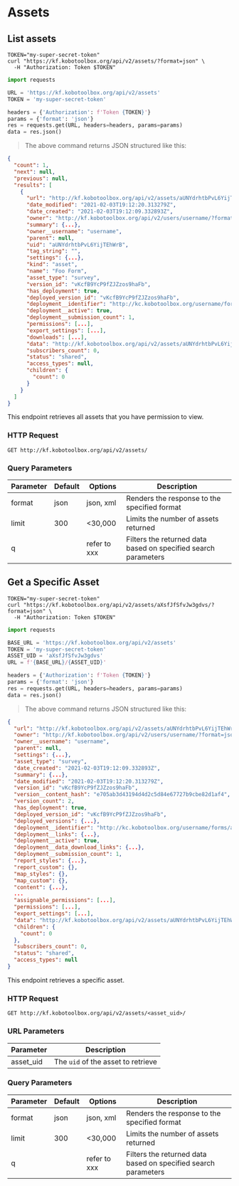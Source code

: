 # Assets

## List assets

```shell
TOKEN="my-super-secret-token"
curl "https://kf.kobotoolbox.org/api/v2/assets/?format=json" \
  -H "Authorization: Token $TOKEN"
```

```python
import requests

URL = 'https://kf.kobotoolbox.org/api/v2/assets'
TOKEN = 'my-super-secret-token'

headers = {'Authorization': f'Token {TOKEN}'}
params = {'format': 'json'}
res = requests.get(URL, headers=headers, params=params)
data = res.json()
```

> The above command returns JSON structured like this:

```json
{
  "count": 1,
  "next": null,
  "previous": null,
  "results": [
    {
      "url": "http://kf.kobotoolbox.org/api/v2/assets/aUNYdrhtbPvL6YijTEhWrB/?format=json",
      "date_modified": "2021-02-03T19:12:20.313279Z",
      "date_created": "2021-02-03T19:12:09.332893Z",
      "owner": "http://kf.kobotoolbox.org/api/v2/users/username/?format=json",
      "summary": {...},
      "owner__username": "username",
      "parent": null,
      "uid": "aUNYdrhtbPvL6YijTEhWrB",
      "tag_string": "",
      "settings": {...},
      "kind": "asset",
      "name": "Foo Form",
      "asset_type": "survey",
      "version_id": "vKcfB9YcP9fZJZzos9haFb",
      "has_deployment": true,
      "deployed_version_id": "vKcfB9YcP9fZJZzos9haFb",
      "deployment__identifier": "http://kc.kobotoolbox.org/username/forms/aUNYdrhtbPvL6YijTEhWrB",
      "deployment__active": true,
      "deployment__submission_count": 1,
      "permissions": [...],
      "export_settings": [...],
      "downloads": [...],
      "data": "http://kf.kobotoolbox.org/api/v2/assets/aUNYdrhtbPvL6YijTEhWrB/data/?format=json",
      "subscribers_count": 0,
      "status": "shared",
      "access_types": null,
      "children": {
        "count": 0
      }
    }
  ]
}
```

This endpoint retrieves all assets that you have permission to view.

### HTTP Request

`GET http://kf.kobotoolbox.org/api/v2/assets/`

### Query Parameters

Parameter | Default | Options |  Description
--- | --- | --- | ---
format | json | json, xml | Renders the response to the specified format
limit | 300 | <30,000 | Limits the number of assets returned
q | | refer to xxx | Filters the returned data based on specified search parameters

## Get a Specific Asset

```shell
TOKEN="my-super-secret-token"
curl "https://kf.kobotoolbox.org/api/v2/assets/aXsfJfSfvJw3gdvs/?format=json" \
  -H "Authorization: Token $TOKEN"
```

```python
import requests

BASE_URL = 'https://kf.kobotoolbox.org/api/v2/assets'
TOKEN = 'my-super-secret-token'
ASSET_UID = 'aXsfJfSfvJw3gdvs'
URL = f'{BASE_URL}/{ASSET_UID}'

headers = {'Authorization': f'Token {TOKEN}'}
params = {'format': 'json'}
res = requests.get(URL, headers=headers, params=params)
data = res.json()
```

> The above command returns JSON structured like this:

```json
{
  "url": "http://kf.kobotoolbox.org/api/v2/assets/aUNYdrhtbPvL6YijTEhWrB/?format=json",
  "owner": "http://kf.kobotoolbox.org/api/v2/users/username/?format=json",
  "owner__username": "username",
  "parent": null,
  "settings": {...},
  "asset_type": "survey",
  "date_created": "2021-02-03T19:12:09.332893Z",
  "summary": {...},
  "date_modified": "2021-02-03T19:12:20.313279Z",
  "version_id": "vKcfB9YcP9fZJZzos9haFb",
  "version__content_hash": "e705ab3d43194d4d2c5d84e67727b9cbe82d1af4",
  "version_count": 2,
  "has_deployment": true,
  "deployed_version_id": "vKcfB9YcP9fZJZzos9haFb",
  "deployed_versions": {...},
  "deployment__identifier": "http://kc.kobotoolbox.org/username/forms/aUNYdrhtbPvL6YijTEhWrB",
  "deployment__links": {...},
  "deployment__active": true,
  "deployment__data_download_links": {...},
  "deployment__submission_count": 1,
  "report_styles": {...},
  "report_custom": {},
  "map_styles": {},
  "map_custom": {},
  "content": {...},
  ...
  "assignable_permissions": [...],
  "permissions": [...],
  "export_settings": [...],
  "data": "http://kf.kobotoolbox.org/api/v2/assets/aUNYdrhtbPvL6YijTEhWrB/data/?format=json",
  "children": {
    "count": 0
  },
  "subscribers_count": 0,
  "status": "shared",
  "access_types": null
}
```

This endpoint retrieves a specific asset.

### HTTP Request

`GET http://kf.kobotoolbox.org/api/v2/assets/<asset_uid>/`

### URL Parameters

Parameter | Description |
--------- | ----------- |
asset_uid | The `uid` of the asset to retrieve

### Query Parameters

Parameter | Default | Options |  Description
--- | --- | --- | ---
format | json | json, xml | Renders the response to the specified format
limit | 300 | <30,000 | Limits the number of assets returned
q | | refer to xxx | Filters the returned data based on specified search parameters

